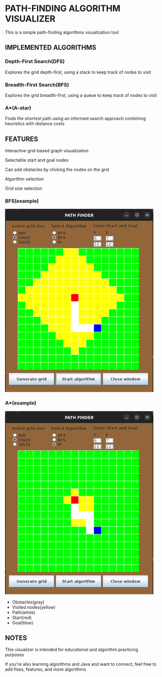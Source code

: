 # PATH-FINDING ALGORITHM VISUALIZER

<p>This is a simple path-finding algorithms visualization tool</p>

## IMPLEMENTED ALGORITHMS

### Depth-First Search(DFS)
<p>Explores the grid depth-first, using a stack to keep track of nodes to visit</p>

### Breadth-First Search(BFS)
<p>Explores the grid breadth-first, using a queue to keep track of nodes to visit</p>

### A*(A-star)
<p>Finds the shortest path using an informed search approach combining heuristics with distance costs</p>

## FEATURES
<p>Interactive grid-based graph visualization</p>
<p>Selectable start and goal nodes</p>
<p>Can add obstacles by clicking the nodes on the grid</p>
<p>Algorithm selection</p>
<p>Grid size selection</p>

### BFS(example)
<img src="/src/main/resources/images/BFS.png" alt="">

### A*(example)
<img src="/src/main/resources/images/A-star.png" alt=""> 

<ul>
    <li>Obstacles(gray)</li>
    <li>Visited nodes(yellow)</li>
    <li>Path(white)</li>
    <li>Start(red)</li>
    <li>Goal(blue)</li>
</ul>

## NOTES
<p>This visualizer is intended for educational and algorithm practicing purposes</p>
<p>If you're also learning algorithms and Java and want to connect, feel free to add fixes, features, and more algorithms</p>
